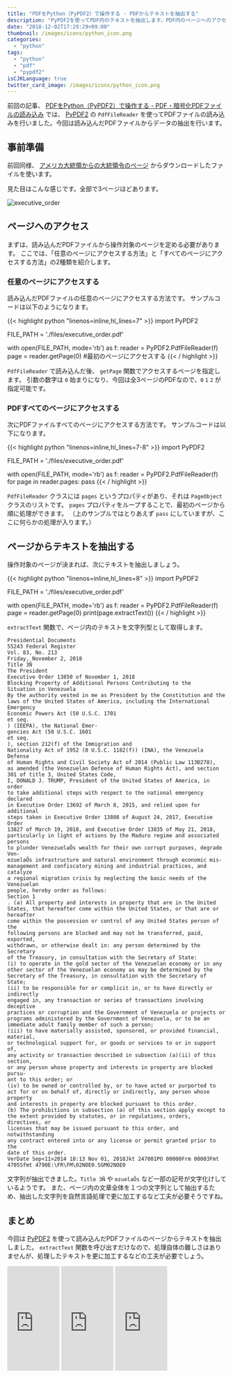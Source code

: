 ```yaml
---
title: "PDFをPython（PyPDF2）で操作する - PDFからテキストを抽出する"
description: "PyPDF2を使ってPDF内のテキストを抽出します。PDF内のページへのアクセスの仕方や、全ページへのアクセス方法を紹介した後、ページ内からテキストを抽出します。"
date: "2018-12-02T17:29:29+09:00"
thumbnail: /images/icons/python_icon.png
categories:
  - "python"
tags:
  - "python"
  - "pdf"
  - "pypdf2"
isCJKLanguage: true
twitter_card_image: /images/icons/python_icon.png
---
```


前回の記事、 [PDFをPython（PyPDF2）で操作する - PDF・暗号化PDFファイルの読み込み](/post/python/open-pdf-with-pypdf2/) では、 [PyPDF2](https://pythonhosted.org/PyPDF2/index.html) の `PdfFileReader` を使ってPDFファイルの読み込みを行いました。今回は読み込んだPDFファイルからデータの抽出を行います。

## 事前準備

前回同様、 [アメリカ大統領からの大統領令のページ](https://www.federalregister.gov/presidential-documents/executive-orders) からダウンロードしたファイルを使います。

見た目はこんな感じです。全部で3ページほどあります。

![executive_order](/images/20181202/executive_order.png)

<!--adsense-->

## ページへのアクセス

まずは、読み込んだPDFファイルから操作対象のページを定める必要があります。
ここでは、「任意のページにアクセスする方法」と「すべてのページにアクセスする方法」の2種類を紹介します。

### 任意のページにアクセスする

読み込んだPDFファイルの任意のページにアクセスする方法です。
サンプルコードは以下のようになります。

{{< highlight python "linenos=inline,hl_lines=7" >}}
import PyPDF2

FILE_PATH = './files/executive_order.pdf'

with open(FILE_PATH, mode='rb') as f:
    reader = PyPDF2.PdfFileReader(f)
    page = reader.getPage(0) #最初のページにアクセスする
{{< / highlight >}}

`PdfFileReader` で読み込んだ後、 `getPage` 関数でアクセスするページを指定します。
引数の数字は `0` 始まりになり、今回は全3ページのPDFなので、`0` `1` `2` が指定可能です。

### PDFすべてのページにアクセスする

次にPDFファイルすべてのページにアクセスする方法です。
サンプルコードは以下になります。

{{< highlight python "linenos=inline,hl_lines=7-8" >}}
import PyPDF2

FILE_PATH = './files/executive_order.pdf'

with open(FILE_PATH, mode='rb') as f:
    reader = PyPDF2.PdfFileReader(f)
    for page in reader.pages:
        pass
{{< / highlight >}}

`PdfFileReader` クラスには `pages` というプロパティがあり、それは `PageObject` クラスのリストです。
`pages` プロパティをループすることで、最初のページから順に処理ができます。
（上のサンプルではとりあえず `pass` にしていますが、ここに何らかの処理が入ります。）

<!--adsense-->

## ページからテキストを抽出する

操作対象のページが決まれば、次にテキストを抽出しましょう。

{{< highlight python "linenos=inline,hl_lines=8" >}}
import PyPDF2

FILE_PATH = './files/executive_order.pdf'

with open(FILE_PATH, mode='rb') as f:
    reader = PyPDF2.PdfFileReader(f)
    page = reader.getPage(0)
    print(page.extractText())
{{< / highlight >}}

`extractText` 関数で、ページ内のテキストを文字列型として取得します。

```
Presidential Documents
55243 Federal Register 
Vol. 83, No. 213 
Friday, November 2, 2018 
Title 3Ñ 
The President 
Executive Order 13850 of November 1, 2018 
Blocking Property of Additional Persons Contributing to the 
Situation in Venezuela 
By the authority vested in me as President by the Constitution and the 
laws of the United States of America, including the International Emergency 
Economic Powers Act (50 U.S.C. 1701 
et seq.
) (IEEPA), the National Emer-
gencies Act (50 U.S.C. 1601 
et seq.
), section 212(f) of the Immigration and 
Nationality Act of 1952 (8 U.S.C. 1182(f)) (INA), the Venezuela Defense 
of Human Rights and Civil Society Act of 2014 (Public Law 113Ð278), 
as amended (the Venezuelan Defense of Human Rights Act), and section 
301 of title 3, United States Code, 
I, DONALD J. TRUMP, President of the United States of America, in order 
to take additional steps with respect to the national emergency declared 
in Executive Order 13692 of March 8, 2015, and relied upon for additional 
steps taken in Executive Order 13808 of August 24, 2017, Executive Order 
13827 of March 19, 2018, and Executive Order 13835 of May 21, 2018, 
particularly in light of actions by the Maduro regime and associated persons 
to plunder VenezuelaÕs wealth for their own corrupt purposes, degrade Ven-
ezuelaÕs infrastructure and natural environment through economic mis-
management and confiscatory mining and industrial practices, and catalyze 
a regional migration crisis by neglecting the basic needs of the Venezuelan 
people, hereby order as follows: 
Section 1
. (a) All property and interests in property that are in the United 
States, that hereafter come within the United States, or that are or hereafter 
come within the possession or control of any United States person of the 
following persons are blocked and may not be transferred, paid, exported, 
withdrawn, or otherwise dealt in: any person determined by the Secretary 
of the Treasury, in consultation with the Secretary of State: 
(i) to operate in the gold sector of the Venezuelan economy or in any 
other sector of the Venezuelan economy as may be determined by the 
Secretary of the Treasury, in consultation with the Secretary of State; 
(ii) to be responsible for or complicit in, or to have directly or indirectly 
engaged in, any transaction or series of transactions involving deceptive 
practices or corruption and the Government of Venezuela or projects or 
programs administered by the Government of Venezuela, or to be an 
immediate adult family member of such a person; 
(iii) to have materially assisted, sponsored, or provided financial, material, 
or technological support for, or goods or services to or in support of, 
any activity or transaction described in subsection (a)(ii) of this section, 
or any person whose property and interests in property are blocked pursu-
ant to this order; or 
(iv) to be owned or controlled by, or to have acted or purported to 
act for or on behalf of, directly or indirectly, any person whose property 
and interests in property are blocked pursuant to this order. 
(b) The prohibitions in subsection (a) of this section apply except to 
the extent provided by statutes, or in regulations, orders, directives, or 
licenses that may be issued pursuant to this order, and notwithstanding 
any contract entered into or any license or permit granted prior to the 
date of this order. 
VerDate Sep<11>2014 18:13 Nov 01, 2018Jkt 247001PO 00000Frm 00003Fmt 4705Sfmt 4790E:\FR\FM\02NOE0.SGM02NOE0
```

文字列が抽出できました。`Title 3Ñ` や `ezuelaÕs` など一部の記号が文字化けしているようです。
また、ページ内の文章全体を１つの文字列として抽出するため、抽出した文字列を自然言語処理で更に加工するなど工夫が必要そうですね。


## まとめ

今回は [PyPDF2](https://pythonhosted.org/PyPDF2/index.html) を使って読み込んだPDFファイルのページからテキストを抽出しました。 `extractText` 関数を呼び出すだけなので、処理自体の難しさはありませんが、処理したテキストを更に加工するなどの工夫が必要でしょう。

<iframe style="width:120px;height:240px;" marginwidth="0" marginheight="0" scrolling="no" frameborder="0" src="https://rcm-fe.amazon-adsystem.com/e/cm?ref=qf_sp_asin_til&t=soudegesu-22&m=amazon&o=9&p=8&l=as1&IS2=1&detail=1&asins=487311778X&linkId=c147d28e189fdaae2d03d9fa71dd1ea2&bc1=ffffff&lt1=_blank&fc1=333333&lc1=0066c0&bg1=ffffff&f=ifr">
</iframe>
<iframe style="width:120px;height:240px;" marginwidth="0" marginheight="0" scrolling="no" frameborder="0" src="https://rcm-fe.amazon-adsystem.com/e/cm?ref=qf_sp_asin_til&t=soudegesu-22&m=amazon&o=9&p=8&l=as1&IS2=1&detail=1&asins=4873117380&linkId=fffb54546b0abb4066b8c70034e45cee&bc1=ffffff&lt1=_blank&fc1=333333&lc1=0066c0&bg1=ffffff&f=ifr">
</iframe>
<iframe style="width:120px;height:240px;" marginwidth="0" marginheight="0" scrolling="no" frameborder="0" src="https://rcm-fe.amazon-adsystem.com/e/cm?ref=qf_sp_asin_til&t=soudegesu-22&m=amazon&o=9&p=8&l=as1&IS2=1&detail=1&asins=479738946X&linkId=a0f1182a7478439bc70e51d189ec3179&bc1=ffffff&lt1=_blank&fc1=333333&lc1=0066c0&bg1=ffffff&f=ifr">
</iframe>
